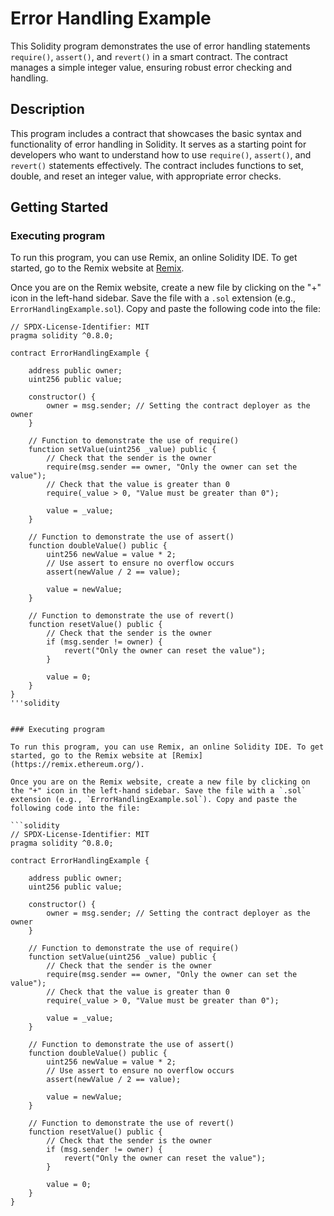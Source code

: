 # Error Handling Example

This Solidity program demonstrates the use of error handling statements `require()`, `assert()`, and `revert()` in a smart contract. The contract manages a simple integer value, ensuring robust error checking and handling.

## Description

This program includes a contract that showcases the basic syntax and functionality of error handling in Solidity. It serves as a starting point for developers who want to understand how to use `require()`, `assert()`, and `revert()` statements effectively. The contract includes functions to set, double, and reset an integer value, with appropriate error checks.

## Getting Started

### Executing program

To run this program, you can use Remix, an online Solidity IDE. To get started, go to the Remix website at [Remix](https://remix.ethereum.org/).

Once you are on the Remix website, create a new file by clicking on the "+" icon in the left-hand sidebar. Save the file with a `.sol` extension (e.g., `ErrorHandlingExample.sol`). Copy and paste the following code into the file:

```solidity
// SPDX-License-Identifier: MIT
pragma solidity ^0.8.0;

contract ErrorHandlingExample {

    address public owner;
    uint256 public value;

    constructor() {
        owner = msg.sender; // Setting the contract deployer as the owner
    }

    // Function to demonstrate the use of require()
    function setValue(uint256 _value) public {
        // Check that the sender is the owner
        require(msg.sender == owner, "Only the owner can set the value");
        // Check that the value is greater than 0
        require(_value > 0, "Value must be greater than 0");

        value = _value;
    }

    // Function to demonstrate the use of assert()
    function doubleValue() public {
        uint256 newValue = value * 2;
        // Use assert to ensure no overflow occurs
        assert(newValue / 2 == value);

        value = newValue;
    }

    // Function to demonstrate the use of revert()
    function resetValue() public {
        // Check that the sender is the owner
        if (msg.sender != owner) {
            revert("Only the owner can reset the value");
        }

        value = 0;
    }
}
'''solidity


### Executing program

To run this program, you can use Remix, an online Solidity IDE. To get started, go to the Remix website at [Remix](https://remix.ethereum.org/).

Once you are on the Remix website, create a new file by clicking on the "+" icon in the left-hand sidebar. Save the file with a `.sol` extension (e.g., `ErrorHandlingExample.sol`). Copy and paste the following code into the file:

```solidity
// SPDX-License-Identifier: MIT
pragma solidity ^0.8.0;

contract ErrorHandlingExample {

    address public owner;
    uint256 public value;

    constructor() {
        owner = msg.sender; // Setting the contract deployer as the owner
    }

    // Function to demonstrate the use of require()
    function setValue(uint256 _value) public {
        // Check that the sender is the owner
        require(msg.sender == owner, "Only the owner can set the value");
        // Check that the value is greater than 0
        require(_value > 0, "Value must be greater than 0");

        value = _value;
    }

    // Function to demonstrate the use of assert()
    function doubleValue() public {
        uint256 newValue = value * 2;
        // Use assert to ensure no overflow occurs
        assert(newValue / 2 == value);

        value = newValue;
    }

    // Function to demonstrate the use of revert()
    function resetValue() public {
        // Check that the sender is the owner
        if (msg.sender != owner) {
            revert("Only the owner can reset the value");
        }

        value = 0;
    }
}
